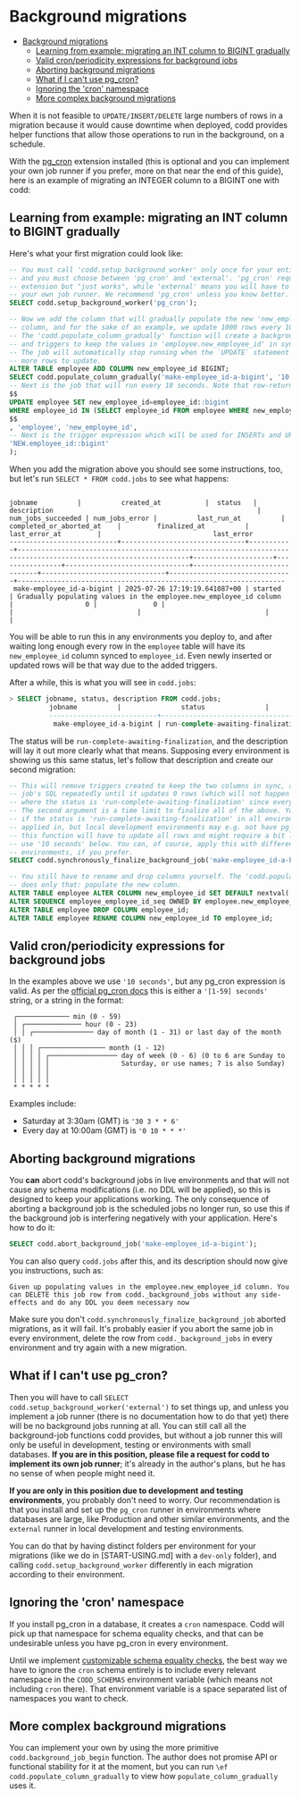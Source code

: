 # Background migrations

<!--toc:start-->
- [Background migrations](#background-migrations)
  - [Learning from example: migrating an INT column to BIGINT gradually](#learning-from-example-migrating-an-int-column-to-bigint-gradually)
  - [Valid cron/periodicity expressions for background jobs](#valid-cronperiodicity-expressions-for-background-jobs)
  - [Aborting background migrations](#aborting-background-migrations)
  - [What if I can't use pg_cron?](#what-if-i-cant-use-pgcron)
  - [Ignoring the 'cron' namespace](#ignoring-the-cron-namespace)
  - [More complex background migrations](#more-complex-background-migrations)
<!--toc:end-->

When it is not feasible to `UPDATE/INSERT/DELETE` large numbers of rows in a migration because it would cause downtime when deployed, codd provides helper functions that allow those operations to run in the background, on a schedule.

With the [pg_cron](https://github.com/citusdata/pg_cron) extension installed (this is optional and you can implement your own job runner if you prefer, more on that near the end of this guide), here is an example of migrating an INTEGER column to a BIGINT one with codd:

## Learning from example: migrating an INT column to BIGINT gradually

Here's what your first migration could look like:
```sql
-- You must call 'codd.setup_background_worker' only once for your entire database,
-- and you must choose between 'pg_cron' and 'external'. 'pg_cron' requires the
-- extension but "just works", while 'external' means you will have to implement
-- your own job runner. We recommend 'pg_cron' unless you know better.
SELECT codd.setup_background_worker('pg_cron');

-- Now we add the column that will gradually populate the new 'new_employee_id'
-- column, and for the sake of an example, we update 1000 rows every 10 seconds.
-- The 'codd.populate_column_gradually' function will create a background job
-- and triggers to keep the values in 'employee.new_employee_id' in sync.
-- The job will automatically stop running when the `UPDATE` statement has no
-- more rows to update.
ALTER TABLE employee ADD COLUMN new_employee_id BIGINT;
SELECT codd.populate_column_gradually('make-employee_id-a-bigint', '10 seconds',
-- Next is the job that will run every 10 seconds. Note that row-returning statements do not work here.
$$
UPDATE employee SET new_employee_id=employee_id::bigint
WHERE employee_id IN (SELECT employee_id FROM employee WHERE new_employee_id IS NULL LIMIT 1000);
$$
, 'employee', 'new_employee_id',
-- Next is the trigger expression which will be used for INSERTs and UPDATEs
'NEW.employee_id::bigint'
);
```

When you add the migration above you should see some instructions, too, but let's run `SELECT * FROM codd.jobs` to see what happens:
```psql

jobname          |          created_at           |  status   |                                                   description                                                   | num_jobs_succeeded | num_jobs_error |          last_run_at          |    completed_or_aborted_at    |         finalized_at          |         last_error_at         |                            last_error
---------------------------+-------------------------------+-----------+-----------------------------------------------------------------------------------------------------------------+--------------------+----------------+-------------------------------+-------------------------------+-------------------------------+-------------------------------+-------------------------------------------------------------------
 make-employee_id-a-bigint | 2025-07-26 17:19:19.641087+00 | started   | Gradually populating values in the employee.new_employee_id column                                              |                  0 |              0 |                               |                               |                               |                               |
```

You will be able to run this in any environments you deploy to, and after waiting long enough every row in the `employee` table will have its `new_employee_id` column synced to `employee_id`. Even newly inserted or updated rows will be that way due to the added triggers.

After a while, this is what you will see in `codd.jobs`:

```sql
> SELECT jobname, status, description FROM codd.jobs;
          jobname          |               status               |                                                                                                                             description
          ---------------------------+------------------------------------+---------------------------------------------------------------------------------------------------------------------------------------------------------------------------------------------------------------------------------------------------------------------
           make-employee_id-a-bigint | run-complete-awaiting-finalization | Every row in table employee now has the new_employee_id column populated and background jobs are no longer running. You can now call codd.synchronously_finalize_background_job to remove the triggers and accessory functions created to keep the new column up-to-date
```

The status will be `run-complete-awaiting-finalization`, and the description will lay it out more clearly what that means. Supposing every environment is showing us this same status, let's follow that description and create our second migration:


```sql
-- This will remove triggers created to keep the two columns in sync, and will apply the
-- job's SQL repeatedly until it updates 0 rows (which will not happen in practice in environments
-- where the status is 'run-complete-awaiting-finalization' since every row has already been updated).
-- The second argument is a time limit to finalize all of the above. You can safely use '0 seconds'
-- if the status is 'run-complete-awaiting-finalization' in all environments this will be
-- applied in, but local development environments may e.g. not have pg_cron running, meaning
-- this function will have to update all rows and might require a bit longer, hence why we
-- use '10 seconds' below. You can, of course, apply this with different time limits in different
-- environments, if you prefer.
SELECT codd.synchronously_finalize_background_job('make-employee_id-a-bigint', '10 seconds');

-- You still have to rename and drop columns yourself. The 'codd.populate_column_gradually' function
-- does only that: populate the new column.
ALTER TABLE employee ALTER COLUMN new_employee_id SET DEFAULT nextval('employee_employee_id_seq');
ALTER SEQUENCE employee_employee_id_seq OWNED BY employee.new_employee_id;
ALTER TABLE employee DROP COLUMN employee_id;
ALTER TABLE employee RENAME COLUMN new_employee_id TO employee_id;
```

## Valid cron/periodicity expressions for background jobs

In the examples above we use `'10 seconds'`, but any pg_cron expression is valid. As per the [official pg_cron docs](https://github.com/citusdata/pg_cron) this is either a `'[1-59] seconds'` string, or a string in the format:

```
 ┌───────────── min (0 - 59)
 │ ┌────────────── hour (0 - 23)
 │ │ ┌─────────────── day of month (1 - 31) or last day of the month ($)
 │ │ │ ┌──────────────── month (1 - 12)
 │ │ │ │ ┌───────────────── day of week (0 - 6) (0 to 6 are Sunday to
 │ │ │ │ │                  Saturday, or use names; 7 is also Sunday)
 │ │ │ │ │
 │ │ │ │ │
 * * * * *
```

Examples include:
- Saturday at 3:30am (GMT) is `'30 3 * * 6'`
- Every day at 10:00am (GMT) is `'0 10 * * *'`

## Aborting background migrations

You **can** abort codd's background jobs in live environments and that will not cause any schema modifications (i.e. no DDL will be applied), so this is designed to keep your applications working. The only consequence of aborting a background job is the scheduled jobs no longer run, so use this if the background job is interfering negatively with your application. Here's how to do it:

````sql
SELECT codd.abort_background_job('make-employee_id-a-bigint');
````

You can also query `codd.jobs` after this, and its description should now give you instructions, such as:

```
Given up populating values in the employee.new_employee_id column. You can DELETE this job row from codd._background_jobs without any side-effects and do any DDL you deem necessary now
````

Make sure you don't `codd.synchronously_finalize_background_job` aborted migrations, as it will fail. It's probably easier if you abort the same job in every environment, delete the row from `codd._background_jobs` in every environment and try again with a new migration.

## What if I can't use pg_cron?

Then you will have to call `SELECT codd.setup_background_worker('external')` to set things up, and unless you implement a job runner (there is no documentation how to do that yet) there will be no background jobs running at all. You can still call all the background-job functions codd provides, but without a job runner this will only be useful in development, testing or environments with small databases. **If you are in this position, please file a request for codd to implement its own job runner**; it's already in the author's plans, but he has no sense of when people might need it.

**If you are only in this position due to development and testing environments**, you probably don't need to worry.
Our recommendation is that you install and set up the `pg_cron` runner in environments where databases are large, like Production and other similar environments, and the `external` runner in local development and testing environments.

You can do that by having distinct folders per environment for your migrations (like we do in [START-USING.md] with a `dev-only` folder), and calling `codd.setup_background_worker` differently in each migration according to their environment.

## Ignoring the 'cron' namespace

If you install pg_cron in a database, it creates a `cron` namespace. Codd will pick up that namespace for schema equality checks, and that can be undesirable unless you have pg_cron in every environment.

Until we implement [customizable schema equality checks](https://github.com/mzabani/codd/issues/167), the best way we have to ignore the `cron` schema entirely is to include every relevant namespace in the `CODD_SCHEMAS` environment variable (which means not including `cron` there). That environment variable is a space separated list of namespaces you want to check.

## More complex background migrations

You can implement your own by using the more primitive `codd.background_job_begin` function. The author does not promise API or functional stability for it at the moment, but you can run `\ef codd.populate_column_gradually` to view how `populate_column_gradually` uses it.
